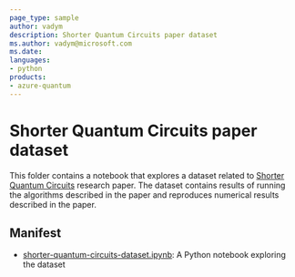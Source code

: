 ```yaml
---
page_type: sample
author: vadym
description: Shorter Quantum Circuits paper dataset
ms.author: vadym@microsoft.com
ms.date:
languages:
- python
products:
- azure-quantum
---
```


# Shorter Quantum Circuits paper dataset

This folder contains a notebook that explores a dataset related to [Shorter Quantum Circuits](https://arxiv.org/abs/2203.10064) research paper.
The dataset contains results of running the algorithms described in the paper 
and reproduces numerical results described in the paper.

## Manifest

- [shorter-quantum-circuits-dataset.ipynb](./shorter-quantum-circuits-dataset.ipynb): A Python notebook exploring the dataset
